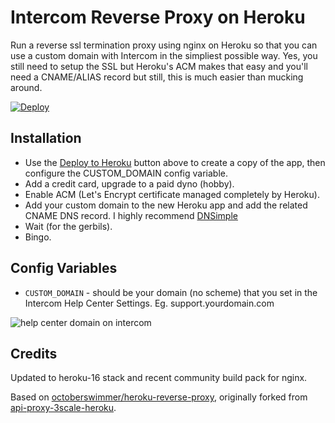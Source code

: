 # Intercom Reverse Proxy on Heroku

Run a reverse ssl termination proxy using nginx on Heroku so that you can use a custom domain with Intercom in the simpliest possible way. Yes, you still need to setup the SSL but Heroku's ACM makes that easy and you'll need a CNAME/ALIAS record but still, this is much easier than mucking around.

[![Deploy](https://www.herokucdn.com/deploy/button.png)](https://heroku.com/deploy)

## Installation

- Use the [Deploy to Heroku](https://heroku.com/deploy) button above to create a
copy of the app, then configure the CUSTOM_DOMAIN config variable.
- Add a credit card, upgrade to a paid dyno (hobby).
- Enable ACM (Let's Encrypt certificate managed completely by Heroku).
- Add your custom domain to the new Heroku app and add the related CNAME DNS record. I highly recommend [DNSimple](https://dnsimple.com/r/811f4af066782e)
- Wait (for the gerbils).
- Bingo.

## Config Variables

* `CUSTOM_DOMAIN` - should be your domain (no scheme) that you set in the Intercom Help Center Settings. Eg. support.yourdomain.com

![help center domain on intercom](https://i.imgur.com/cZFCSsF.jpg)

## Credits

Updated to heroku-16 stack and recent community build pack for nginx.

Based on [octoberswimmer/heroku-reverse-proxy](https://github.com/octoberswimmer/heroku-reverse-proxy),
originally forked from [api-proxy-3scale-heroku](https://github.com/Taytay/api-proxy-3scale-heroku).
